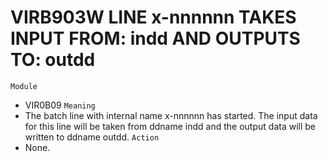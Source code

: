 # VIRB903W LINE x-nnnnnn TAKES INPUT FROM: indd AND OUTPUTS TO: outdd
`Module`
- VIR0B09
`Meaning`
- The batch line with internal name x-nnnnnn has started. The input data for this line will be taken from ddname indd and the output data will be written to ddname outdd.
`Action`
- None.
